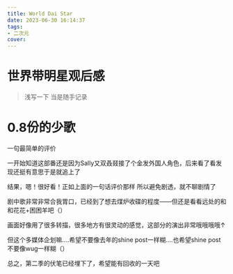 ```yaml
---
title: World Dai Star
date: 2023-06-30 16:14:37
tags:
- 二次元
cover:
---
```

# 世界带明星观后感
> 浅写一下 当是随手记录

# 0.8份的少歌

一句最简单的评价

一开始知道这部番还是因为Sally又双叒叕接了个金发外国人角色，后来看了看发现还挺有意思于是就追上了

结果，嗯！很好看！正如上面的一句话评价那样
所以避免剧透，就不聊剧情了

剧中歌非常非常合我胃口，已经到了想去煤炉收碟的程度——但还是看看远处的和和花花+困困羊吧（）

画面好像用了很多转描，很多地方有很灵动的感觉，这部分的演出非常哦哦哦哦↑

但这个多媒体企划嘛....希望不要像去年的shine post一样糊....也希望shine post不要像wug一样糊（）

总之，第二季的伏笔已经埋下了，希望能有回收的一天吧